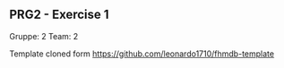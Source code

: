 ## PRG2 - Exercise 1
Gruppe: 2
Team: 2

Template cloned form https://github.com/leonardo1710/fhmdb-template
